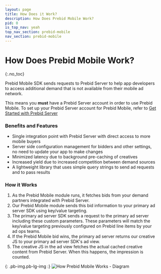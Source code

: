 ```yaml
---
layout: page
title: How Does it Work?
description: How Does Prebid Mobile Work?
pid: 0
is_top_nav: yeah
top_nav_section: prebid-mobile
nav_section: prebid-mobile
---
```


<div class="bs-docs-section" markdown="1">

# How Does Prebid Mobile Work?
{:.no_toc}

Prebid Mobile SDK sends requests to Prebid Server to help app developers to access additional demand that is not available from their mobile ad network.

This means you **must** have a Prebid Server account in order to use Prebid Mobile. To set up your Prebid Server account for Prebid Mobile, refer to [Get Started with Prebid Server]({{site.github.url}}/prebid-mobile/prebid-mobile-pbs.html)

### Benefits and Features

 - Single integration point with Prebid Server with direct access to more mobile buyers
 - Server side configuration management for bidders and other settings, no need to update your app to make changes
 - Minimized latency due to background pre-caching of creatives
 - Increased yield due to increased competition between demand sources
 - A lightweight library that uses simple query strings to send ad requests and to pass results

### How it Works

 1. As the Prebid Mobile module runs, it fetches bids from your demand partners integrated with Prebid Server.
 2. Our Prebid Mobile module sends this bid information to your primary ad server SDK using key/value targeting.
 3. The primary ad server SDK sends a request to the primary ad server including these custom parameters.  These parameters will match the key/value targeting previously configured on Prebid line items by your ad ops teams.
 4. If the Prebid Mobile bid wins, the primary ad server returns our creative JS to your primary ad server SDK's ad view.
 5. The creative JS in the ad view fetches the actual cached creative content from Prebid Server. When this happens, the impression is counted.

{: .pb-img.pb-lg-img :}
![How Prebid Mobile Works - Diagram]({{site.baseurl}}/assets/images/prebid-mobile/prebid-mobile.png)

</div>
